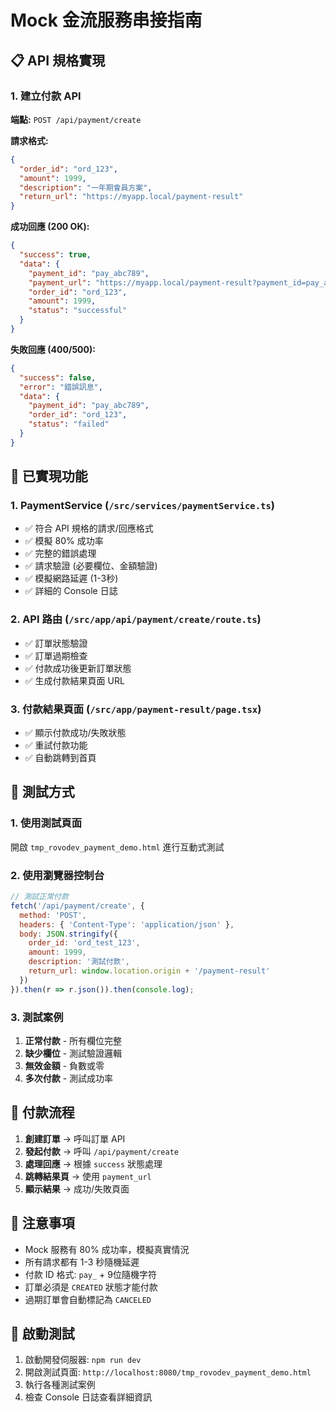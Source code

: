 # Mock 金流服務串接指南

## 📋 API 規格實現

### 1. 建立付款 API

**端點:** `POST /api/payment/create`

**請求格式:**
```json
{
  "order_id": "ord_123",
  "amount": 1999,
  "description": "一年期會員方案",
  "return_url": "https://myapp.local/payment-result"
}
```

**成功回應 (200 OK):**
```json
{
  "success": true,
  "data": {
    "payment_id": "pay_abc789",
    "payment_url": "https://myapp.local/payment-result?payment_id=pay_abc789&status=successful&order_id=ord_123",
    "order_id": "ord_123",
    "amount": 1999,
    "status": "successful"
  }
}
```

**失敗回應 (400/500):**
```json
{
  "success": false,
  "error": "錯誤訊息",
  "data": {
    "payment_id": "pay_abc789",
    "order_id": "ord_123",
    "status": "failed"
  }
}
```

## 🔧 已實現功能

### 1. PaymentService (`/src/services/paymentService.ts`)
- ✅ 符合 API 規格的請求/回應格式
- ✅ 模擬 80% 成功率
- ✅ 完整的錯誤處理
- ✅ 請求驗證 (必要欄位、金額驗證)
- ✅ 模擬網路延遲 (1-3秒)
- ✅ 詳細的 Console 日誌

### 2. API 路由 (`/src/app/api/payment/create/route.ts`)
- ✅ 訂單狀態驗證
- ✅ 訂單過期檢查
- ✅ 付款成功後更新訂單狀態
- ✅ 生成付款結果頁面 URL

### 3. 付款結果頁面 (`/src/app/payment-result/page.tsx`)
- ✅ 顯示付款成功/失敗狀態
- ✅ 重試付款功能
- ✅ 自動跳轉到首頁

## 🧪 測試方式

### 1. 使用測試頁面
開啟 `tmp_rovodev_payment_demo.html` 進行互動式測試

### 2. 使用瀏覽器控制台
```javascript
// 測試正常付款
fetch('/api/payment/create', {
  method: 'POST',
  headers: { 'Content-Type': 'application/json' },
  body: JSON.stringify({
    order_id: 'ord_test_123',
    amount: 1999,
    description: '測試付款',
    return_url: window.location.origin + '/payment-result'
  })
}).then(r => r.json()).then(console.log);
```

### 3. 測試案例
1. **正常付款** - 所有欄位完整
2. **缺少欄位** - 測試驗證邏輯
3. **無效金額** - 負數或零
4. **多次付款** - 測試成功率

## 🔄 付款流程

1. **創建訂單** → 呼叫訂單 API
2. **發起付款** → 呼叫 `/api/payment/create`
3. **處理回應** → 根據 `success` 狀態處理
4. **跳轉結果頁** → 使用 `payment_url`
5. **顯示結果** → 成功/失敗頁面

## 📝 注意事項

- Mock 服務有 80% 成功率，模擬真實情況
- 所有請求都有 1-3 秒隨機延遲
- 付款 ID 格式: `pay_` + 9位隨機字符
- 訂單必須是 `CREATED` 狀態才能付款
- 過期訂單會自動標記為 `CANCELED`

## 🚀 啟動測試

1. 啟動開發伺服器: `npm run dev`
2. 開啟測試頁面: `http://localhost:8080/tmp_rovodev_payment_demo.html`
3. 執行各種測試案例
4. 檢查 Console 日誌查看詳細資訊